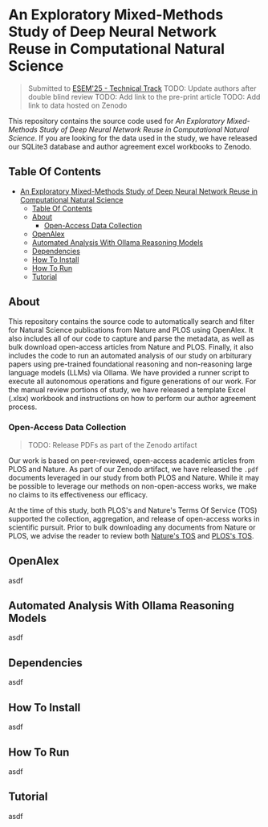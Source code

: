 # An Exploratory Mixed-Methods Study of Deep Neural Network Reuse in Computational Natural Science

> Submitted to
> [ESEM'25 - Technical Track](https://conf.researchr.org/track/esem-2025/esem-2025-technical-track)
> TODO: Update authors after double blind review TODO: Add link to the pre-print
> article TODO: Add link to data hosted on Zenodo

This repository contains the source code used for *An Exploratory Mixed-Methods
Study of Deep Neural Network Reuse in Computational Natural Science*. If you are
looking for the data used in the study, we have released our SQLite3 database
and author agreement excel workbooks to Zenodo.

## Table Of Contents

- [An Exploratory Mixed-Methods Study of Deep Neural Network Reuse in Computational Natural Science](#an-exploratory-mixed-methods-study-of-deep-neural-network-reuse-in-computational-natural-science)
  - [Table Of Contents](#table-of-contents)
  - [About](#about)
    - [Open-Access Data Collection](#open-access-data-collection)
  - [OpenAlex](#openalex)
  - [Automated Analysis With Ollama Reasoning Models](#automated-analysis-with-ollama-reasoning-models)
  - [Dependencies](#dependencies)
  - [How To Install](#how-to-install)
  - [How To Run](#how-to-run)
  - [Tutorial](#tutorial)

## About

This repository contains the source code to automatically search and filter for
Natural Science publications from Nature and PLOS using OpenAlex. It also
includes all of our code to capture and parse the metadata, as well as bulk
download open-access articles from Nature and PLOS. Finally, it also includes
the code to run an automated analysis of our study on arbiturary papers using
pre-trained foundational reasoning and non-reasoning large language models
(LLMs) via Ollama. We have provided a runner script to execute all autonomous
operations and figure generations of our work. For the manual review portions of
study, we have released a template Excel (.xlsx) workbook and instructions on
how to perform our author agreement process.

### Open-Access Data Collection

> TODO: Release PDFs as part of the Zenodo artifact

Our work is based on peer-reviewed, open-access academic articles from PLOS and
Nature. As part of our Zenodo artifact, we have released the `.pdf` documents
leveraged in our study from both PLOS and Nature. While it may be possible to
leverage our methods on non-open-access works, we make no claims to its
effectiveness our efficacy.

At the time of this study, both PLOS's and Nature's Terms Of Service (TOS)
supported the collection, aggregation, and release of open-access works in
scientific pursuit. Prior to bulk downloading any documents from Nature or PLOS,
we advise the reader to review both
[Nature's TOS](https://www.nature.com/info/terms-and-conditions) and
[PLOS's TOS](https://plos.org/terms-of-use/).

## OpenAlex

asdf

## Automated Analysis With Ollama Reasoning Models

asdf

## Dependencies

asdf

## How To Install

asdf

## How To Run

asdf

## Tutorial

asdf
